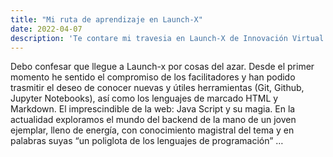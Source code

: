 ```yaml
---
title: "Mi ruta de aprendizaje en Launch-X"
date: 2022-04-07
description: 'Te contare mi travesia en Launch-X de Innovación Virtual'
---
```


Debo confesar que llegue a Launch-x por cosas del azar. Desde el primer momento he sentido el compromiso de los facilitadores y han podido trasmitir el deseo de conocer nuevas y útiles herramientas (Git, Github, Jupyter Notebooks), así como los lenguajes de marcado HTML y Markdown. El imprescindible de la web: Java Script y su magia. 
En la actualidad exploramos el mundo del backend de la mano de un joven ejemplar, lleno de energía, con conocimiento magistral del tema y en palabras suyas “un poliglota de los lenguajes de programación” … 
